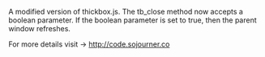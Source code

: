 A modified version of thickbox.js. 
The tb_close method now accepts a boolean parameter. If the boolean parameter is set to true,
then the parent window refreshes. 

For more details visit -> http://code.sojourner.co


